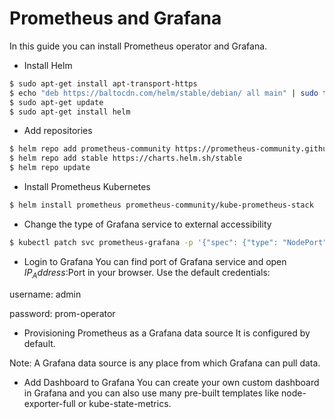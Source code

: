 # Prometheus and Grafana
In this guide you can install Prometheus operator and Grafana.

+ Install Helm
```bash
$ sudo apt-get install apt-transport-https
$ echo "deb https://baltocdn.com/helm/stable/debian/ all main" | sudo tee /etc/apt/sources.list.d/helm-stable-debian.list
$ sudo apt-get update
$ sudo apt-get install helm
```
+ Add repositories
```bash
$ helm repo add prometheus-community https://prometheus-community.github.io/helm-charts
$ helm repo add stable https://charts.helm.sh/stable
$ helm repo update
```

+ Install Prometheus Kubernetes
```bash
$ helm install prometheus prometheus-community/kube-prometheus-stack
```

+ Change the type of Grafana service to external accessibility 
```bash
$ kubectl patch svc prometheus-grafana -p '{"spec": {"type": "NodePort"}}'
```

+ Login to Grafana
You can find port of Grafana service and open $IP_Address:$Port in your browser. Use the default credentials:

username: admin

password: prom-operator

+ Provisioning Prometheus as a Grafana data source
It is configured by default. 

Note: A Grafana data source is any place from which Grafana can pull data.

+ Add Dashboard to Grafana
You can create your own custom dashboard in Grafana and you can also use many pre-built templates like node-exporter-full or kube-state-metrics.